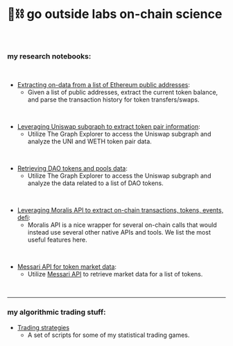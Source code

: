 # 🧱⛓ go outside labs on-chain science 

<br>

### my research notebooks:

<br>
    

* [Extracting on-data from a list of Ethereum public addresses](on-chain-data-by-address):
    * Given a list of public addresses, extract the current token balance, and parse the transaction history for token transfers/swaps.

<br>

* [Leveraging Uniswap subgraph to extract token pair information](uniswap-data):
    * Utilize The Graph Explorer to access the Uniswap subgraph and analyze the UNI and WETH token pair data. 

<br>
    

* [Retrieving DAO tokens and pools data](dao-data):
    * Utilize The Graph Explorer to access the Uniswap subgraph and analyze the data related to a list of DAO tokens.


<br>
    

* [Leveraging Moralis API to extract on-chain transactions, tokens, events, defi](moralis-tokens-and-txs):
    * Moralis API is a nice wrapper for several on-chain calls that would instead use several other native APIs and tools. We list the most useful features here.


<br>
    

* [Messari API for token market data](messari-assets-data):
    * Utilize [Messari API](https://messari.io/api) to retrieve market data for a list of tokens.


<br>

----

### my algorithmic trading stuff:

* [Trading strategies](trading-bots-and-scripts/)
    * A set of scripts for some of my statistical trading games.


<br>
